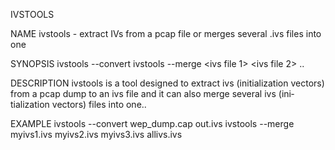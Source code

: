 IVSTOOLS

NAME
       ivstools  -  extract  IVs from a pcap file or merges several .ivs files
       into one

SYNOPSIS
       ivstools --convert <pcap file> <ivs output file> ivstools --merge  <ivs
       file 1> <ivs file 2> .. <output file>

DESCRIPTION
       ivstools  is  a  tool  designed to extract ivs (initialization vectors)
       from a pcap dump to an ivs file and it can also merge several ivs (ini‐
       tialization vectors) files into one..

EXAMPLE
       ivstools  --convert  wep_dump.cap  out.ivs  ivstools --merge myivs1.ivs
       myivs2.ivs myivs3.ivs allivs.ivs